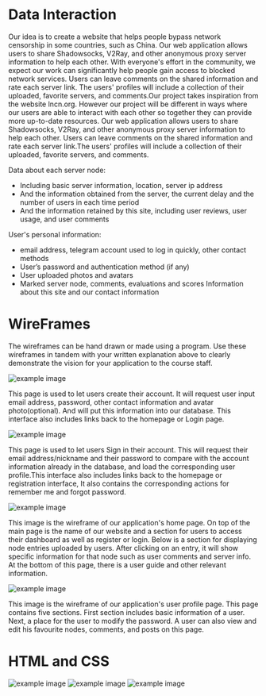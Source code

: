 # Data Interaction
Our idea is to create a website that helps people bypass network censorship in some countries, such as China. Our web application allows users to share Shadowsocks, V2Ray, and other anonymous proxy server information to help each other. With everyone's effort in the community, we expect our work can significantly help people gain access to blocked network services. Users can leave comments on the shared information and rate each server link. The users' profiles will include a collection of their uploaded, favorite servers, and comments.Our project takes inspiration from the website lncn.org. However our project will be different in ways where our users are able to interact with each other so together they can provide more up-to-date resources.
Our web application allows users to share Shadowsocks, V2Ray, and other anonymous proxy server information to help each other. Users can leave comments on the shared information and rate each server link.The users' profiles will include a collection of their uploaded, favorite servers, and comments.

Data about each server node:
* Including basic server information, location, server ip address
* And the information obtained from the server, the current delay and the number of users in each time period
* And the information retained by this site, including user reviews, user usage, and user comments</br>

User's personal information:

* email address, telegram account used to log in quickly, other contact methods
* User’s password and authentication method (if any)
* User uploaded photos and avatars
* Marked server node,  comments, evaluations and scores
Information about this site and our contact information


# WireFrames
The wireframes can be hand drawn or made using a program. Use these wireframes in tandem with your written explanation above to clearly demonstrate the vision for your application to the course staff. 

![example image](imgs/register.jpg)

This page is used to let users create their account. It will request user input email address, password, other contact information and avatar photo(optional). And will put this information into our database. This interface also includes links back to the homepage or Login page.

![example image](imgs/login.jpg)

This page is used to let users Sign in their account. This will request their email address/nickname and their password to compare with the account information already in the database, and load the corresponding user profile.This interface also includes links back to the homepage or registration interface, It also contains the corresponding actions for remember me and forgot password.


![example image](imgs/homepage.png)

This image is the wireframe of our application's home page.
On top of the main page is the name of our website and a section for users to access their dashboard as well as register or login. Below is a section for displaying node entries uploaded by users. After clicking on an entry, it will show specific information for that node such as user comments and server info. At the bottom of this page, there is a user guide and other relevant information.

![example image](imgs/dashboard.png)

This image is the wireframe of our application's user profile page.
This page contains five sections. First section includes basic information of a user. Next, a place for the user to modify the password. A user can also view and edit his favourite nodes, comments, and posts on this page.

# HTML and CSS
![example image](imgs/homepage1.png)
![example image](imgs/login1.png)
![example image](imgs/register1.png)
